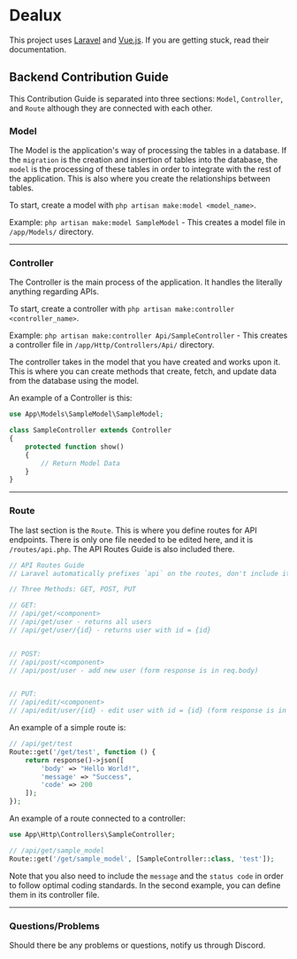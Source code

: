 # Dealux

This project uses [Laravel](https://laravel.com/) and [Vue.js](https://vuejs.org/). If you are getting stuck, read their documentation.

## Backend Contribution Guide

This Contribution Guide is separated into three sections: `Model`, `Controller`, and `Route` although they are connected with each other.

### Model

The Model is the application's way of processing the tables in a database. If the `migration` is the creation and insertion of tables into the database, the `model` is the processing of these tables in order to integrate with the rest of the application. This is also where you create the relationships between tables.

To start, create a model with `php artisan make:model <model_name>`.

Example: `php artisan make:model SampleModel` - This creates a model file in `/app/Models/` directory.


---
### Controller

The Controller is the main process of the application. It handles the literally anything regarding APIs.

To start, create a controller with `php artisan make:controller <controller_name>`.

Example: `php artisan make:controller Api/SampleController` - This creates a controller file in `/app/Http/Controllers/Api/` directory.

The controller takes in the model that you have created and works upon it. This is where you can create methods that create, fetch, and update data from the database using the model.

An example of a Controller is this:
```php
use App\Models\SampleModel\SampleModel;

class SampleController extends Controller
{
    protected function show()
    {
        // Return Model Data
    }
}
```

---
### Route

The last section is the `Route`. This is where you define routes for API endpoints. There is only one file needed to be edited here, and it is `/routes/api.php`. The API Routes Guide is also included there.

```php
// API Routes Guide
// Laravel automatically prefixes `api` on the routes, don't include it

// Three Methods: GET, POST, PUT

// GET:
// /api/get/<component>
// /api/get/user - returns all users
// /api/get/user/{id} - returns user with id = {id}


// POST:
// /api/post/<component>
// /api/post/user - add new user (form response is in req.body)


// PUT:
// /api/edit/<component>
// /api/edit/user/{id} - edit user with id = {id} (form response is in req.body)
```

An example of a simple route is:

```php
// /api/get/test
Route::get('/get/test', function () {
    return response()->json([
        'body' => "Hello World!",
        'message' => "Success",
        'code' => 200
    ]);
});
```

An example of a route connected to a controller:

```php
use App\Http\Controllers\SampleController;

// /api/get/sample_model
Route::get('/get/sample_model', [SampleController::class, 'test']);
```

Note that you also need to include the `message` and the `status code` in order to follow optimal coding standards. In the second example, you can define them in its controller file.

---
### Questions/Problems

Should there be any problems or questions, notify us through Discord.
